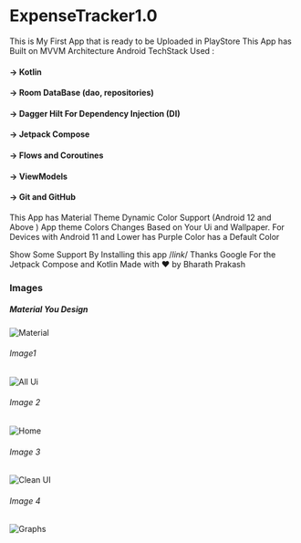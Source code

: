 # ExpenseTracker1.0
This is My First App that is ready to be Uploaded in PlayStore 
This App has Built on MVVM Architecture
 Android TechStack Used :
        <h4>  -> Kotlin </h4>
       <h4>   -> Room DataBase (dao, repositories)</h4>
       <h4>   -> Dagger Hilt For Dependency Injection (DI)</h4>
       <h4>   -> Jetpack Compose</h4>
        <h4>  -> Flows and Coroutines </h4>
       <h4>   -> ViewModels </h4>
       <h4>   -> Git and GitHub </h4>
        
 This App has Material Theme Dynamic Color Support (Android 12 and Above ) App theme Colors Changes Based on Your Ui and Wallpaper. 
 For Devices with Android 11 and Lower has Purple Color has a Default Color
 
 Show Some Support By Installing this app /*link*/
 Thanks Google For the Jetpack Compose and Kotlin 
 Made with ❤️ by Bharath Prakash
 
 <href > </href >
 
<href> </href>


<h3> Images </h3>
<h5> Material You Design </h5>
<img src ="https://github.com/bharath914/ExpenseTracker1.0/assets/98139751/4dbb4357-63bb-4779-afe6-0cb55211db8a" alt ="Material">

<h6> Image1 </h6>
<img src ="https://github.com/bharath914/ExpenseTracker1.0/assets/98139751/4b45a245-98d5-4dcf-8e7e-fe2953080dfe" alt ="All Ui" >
<h6> Image 2 </h6>
<img src ="https://github.com/bharath914/ExpenseTracker1.0/assets/98139751/2efd07f6-fe91-49fd-af23-23e3127c986f" alt ="Home">
<h6> Image 3 </h6>
<img src = "https://github.com/bharath914/ExpenseTracker1.0/assets/98139751/eaef9dad-4e0a-413e-926b-63eb7379ea6e" alt ="Clean UI">
<!-- ![allUi copy](https://github.com/bharath914/ExpenseTracker1.0/assets/98139751/4b45a245-98d5-4dcf-8e7e-fe2953080dfe)
 -->
 <h6> Image 4 </h6>
 <img src ="https://github.com/bharath914/ExpenseTracker1.0/assets/98139751/389c69f0-c301-461e-8967-ad3d5d38e2fd" alt ="Graphs" > 
